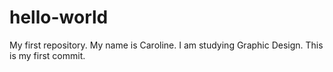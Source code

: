 # hello-world
My first repository.
My name is Caroline.
I am studying Graphic Design.
This is my first commit.
